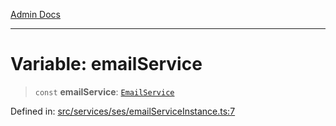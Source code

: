 [Admin Docs](/)

***

# Variable: emailService

> `const` **emailService**: [`EmailService`](../../EmailService/classes/EmailService.md)

Defined in: [src/services/ses/emailServiceInstance.ts:7](https://github.com/Sourya07/talawa-api/blob/ead7a48e0174153214ee7311f8b242ee1c1a12ca/src/services/ses/emailServiceInstance.ts#L7)
